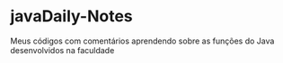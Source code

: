 # javaDaily-Notes
Meus códigos com comentários aprendendo sobre as funções do Java desenvolvidos na faculdade
